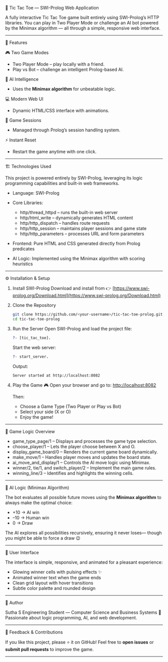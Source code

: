🧠 Tic Tac Toe — SWI-Prolog Web Application

A fully interactive Tic Tac Toe game built entirely using SWI-Prolog’s HTTP libraries. 
You can play in Two Player Mode or challenge an AI bot powered by the Minimax algorithm — all through a simple, responsive web interface.

---

🚀 Features

🎮 Two Game Modes

* Two Player Mode – play locally with a friend.
* Play vs Bot – challenge an intelligent Prolog-based AI.

🧩 AI Intelligence

* Uses the **Minimax algorithm** for unbeatable logic.

💻 Modern Web UI

* Dynamic HTML/CSS interface with animations.

🔁 Game Sessions

* Managed through Prolog’s session handling system.

⚡ Instant Reset

* Restart the game anytime with one click.

---

🏗️ Technologies Used

This project is powered entirely by SWI-Prolog, leveraging its logic programming capabilities and built-in web frameworks.

* Language: SWI-Prolog

* Core Libraries:

  * http/thread_httpd – runs the built-in web server
  * http/html_write – dynamically generates HTML content
  * http/http_dispatch – handles route requests
  * http/http_session – maintains player sessions and game state
  * http/http_parameters – processes URL and form parameters

* Frontend: Pure HTML and CSS generated directly from Prolog predicates

* AI Logic: Implemented using the Minimax algorithm with scoring heuristics

---

⚙️ Installation & Setup

1. Install SWI-Prolog
   Download and install from 👉 [https://www.swi-prolog.org/Download.html](https://www.swi-prolog.org/Download.html)

2. Clone the Repository

   ```bash
   git clone https://github.com/<your-username>/tic-tac-toe-prolog.git  
   cd tic-tac-toe-prolog
   ```

3. Run the Server
   Open SWI-Prolog and load the project file:

   ```prolog
   ?- [tic_tac_toe].
   ```

   Start the web server:

   ```prolog
   ?- start_server.
   ```

   Output:

   ```
   Server started at http://localhost:8082
   ```

4. Play the Game 🎮
   Open your browser and go to:
   [http://localhost:8082](http://localhost:8082)

   Then:

   * Choose a Game Type (Two Player or Play vs Bot)
   * Select your side (X or O)
   * Enjoy the game!

---

🧩 Game Logic Overview

* game_type_page/1 – Displays and processes the game type selection.
* choose_player/1 – Lets the player choose between X and O.
* display_game_board/0 – Renders the current game board dynamically.
* make_move/1 – Handles player moves and updates the board state.
* ai_move_and_display/1 – Controls the AI move logic using Minimax.
* winner/2, tie/1, and switch_player/2 – Implement the main game rules.
* winning_line/3 – Identifies and highlights the winning cells.

---

🤖 AI Logic (Minimax Algorithm)

The bot evaluates all possible future moves using the **Minimax algorithm** to always make the optimal choice:

* +10 → AI win
* –10 → Human win
* 0 → Draw

The AI explores all possibilities recursively, ensuring it never loses— though you might be able to force a draw 😉

---

💅 User Interface

The interface is simple, responsive, and animated for a pleasant experience:

* Glowing winner cells with pulsing effects ✨
* Animated winner text when the game ends
* Clean grid layout with hover transitions
* Subtle color palette and rounded design

---

🏁 Author

Sutha S
Engineering Student — Computer Science and Business Systems
🎯 Passionate about logic programming, AI, and web development.

---

💬 Feedback & Contributions

If you like this project, please ⭐ it on GitHub!
Feel free to **open issues** or **submit pull requests** to improve the game.

---

